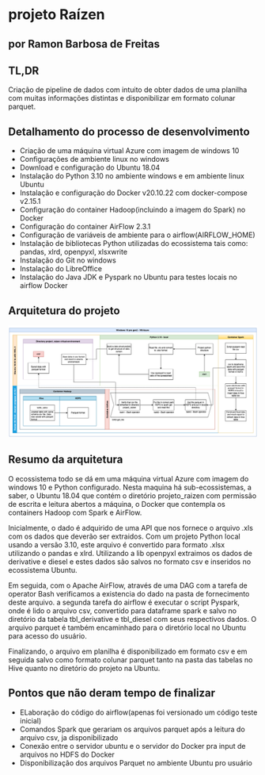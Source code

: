 # projeto Raízen 

## por Ramon Barbosa de Freitas ##

## TL,DR ##
Criação de pipeline de dados com intuito de obter dados de uma planilha com muitas informações distintas e disponibilizar em formato colunar parquet.

## Detalhamento do processo de desenvolvimento ##

- Criação de uma máquina virtual Azure com imagem de windows 10
- Configurações de ambiente linux no windows
- Download e configuração do Ubuntu 18.04
- Instalação do Python 3.10 no ambiente windows e em ambiente linux Ubuntu
- Instalação e configuração do Docker v20.10.22 com docker-compose v2.15.1
- Configuração do container Hadoop(incluindo a imagem do Spark) no Docker
- Configuração do container AirFlow 2.3.1
- Configuração de variáveis de ambiente para o airflow(AIRFLOW_HOME)
- Instalação de bibliotecas Python utilizadas do ecossistema tais como: pandas, xlrd, openpyxl, xlsxwrite
- Instalação do Git no windows
- Instalação do LibreOffice
- Instalação do Java JDK e Pyspark no Ubuntu para testes locais no airflow Docker

## Arquitetura do projeto ##

![Arquitetura](./Arquitetura_projeto_raizen.drawio.png)

## Resumo da arquitetura ##

O ecossistema todo se dá em uma máquina virtual Azure com imagem do windows 10 e Python configurado. Nesta maquina há sub-ecossistemas, a saber, o Ubuntu 18.04 que contém o diretório projeto_raizen com permissão de escrita e leitura abertos a máquina, o Docker que contempla os containers Hadoop com Spark e AirFlow.

Inicialmente, o dado é adquirido de uma API que nos fornece o arquivo .xls com os dados que deverão ser extraidos. Com um projeto Python local usando a versão 3.10, este arquivo é convertido para formato .xlsx utilizando o pandas e xlrd. Utilizando a lib openpyxl extraimos os dados de derivative e diesel e estes dados são salvos no formato csv e inseridos no ecossistema Ubuntu.

Em seguida, com o Apache AirFlow, através de uma DAG com a tarefa de operator Bash verificamos a existencia do dado na pasta de fornecimento deste arquivo.
a segunda tarefa do airflow é executar o script Pyspark, onde é lido o arquivo csv, convertido para dataframe spark e salvo no diretório da tabela tbl_derivative e tbl_diesel com seus respectivos dados. O arquivo parquet é também encaminhado para o diretório local no Ubuntu para acesso do usuário.

Finalizando, o arquivo em planilha é disponibilizado em formato csv e em seguida salvo como formato colunar parquet tanto na pasta das tabelas no Hive quanto no diretório do projeto na Ubuntu.

## Pontos que não deram tempo de finalizar ##
- ELaboração do código do airflow(apenas foi versionado um código teste inicial)
- Comandos Spark que gerariam os arquivos parquet após a leitura do arquivo csv, ja disponibilizado
- Conexão entre o servidor ubuntu e o servidor do Docker pra input de arquivos no HDFS do Docker
- Disponibilização dos arquivos Parquet no ambiente Ubuntu pro usuário
